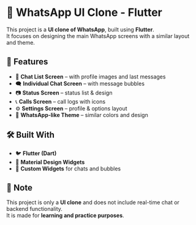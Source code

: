 # 📱 WhatsApp UI Clone - Flutter  

This project is a **UI clone of WhatsApp**, built using **Flutter**.  
It focuses on designing the main WhatsApp screens with a similar layout and theme.  

## 🚀 Features  
- 💬 **Chat List Screen** – with profile images and last messages  
- 🗨️ **Individual Chat Screen** – with message bubbles  
- 📷 **Status Screen** – status list & design  
- 📞 **Calls Screen** – call logs with icons  
- ⚙️ **Settings Screen** – profile & options layout  
- 🎨 **WhatsApp-like Theme** – similar colors and design  

## 🛠️ Built With  
- 🐦 **Flutter (Dart)**  
- 🎨 **Material Design Widgets**  
- 🧩 **Custom Widgets** for chats and bubbles  

## 📌 Note  
This project is only a **UI clone** and does not include real-time chat or backend functionality.  
It is made for **learning and practice purposes**.  


